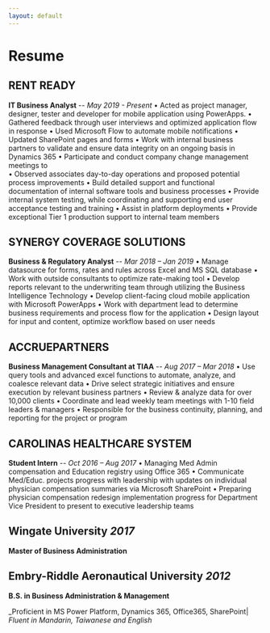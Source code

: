 ```yaml
---
layout: default
---
```

# Resume
## RENT READY
**IT Business Analyst** -- _May 2019 - Present_
• Acted as project manager, designer, tester and developer for mobile application using PowerApps.
• Gathered feedback through user interviews and optimized application flow in response
• Used Microsoft Flow to automate mobile notifications
• Updated SharePoint pages and forms
• Work with internal business partners to validate and ensure data integrity on an ongoing basis in Dynamics 365
• Participate and conduct company change management meetings to  
• Observed associates day-to-day operations and proposed potential process improvements
• Build detailed support and functional documentation of internal software tools and business processes
• Provide internal system testing, while coordinating and supporting end user acceptance testing and training
• Assist in platform deployments 
• Provide exceptional Tier 1 production support to internal team members

## SYNERGY COVERAGE SOLUTIONS 
**Business & Regulatory Analyst** -- _Mar 2018 – Jan 2019_
• Manage datasource for forms, rates and rules across Excel and MS SQL database
• Work with outside consultants to optimize rate-making tool
• Develop reports relevant to the underwriting team through utilizing the Business Intelligence Technology
• Develop client-facing cloud mobile application with Microsoft PowerApps 
• Work with department lead to determine business requirements and process flow for the application 
• Design layout for input and content, optimize workflow based on user needs

## ACCRUEPARTNERS 
**Business Management Consultant at TIAA** -- _Aug 2017 – Mar 2018_
• Use query tools and advanced excel functions to automate, analyze, and coalesce relevant data
• Drive select strategic initiatives and ensure execution by relevant business partners
• Review & analyze data for over 10,000 clients
• Coordinate and lead weekly team meetings with 1-10 field leaders & managers 
• Responsible for the business continuity, planning, and reporting for the project or program

## CAROLINAS HEALTHCARE SYSTEM                                                                 
**Student Intern** -- _Oct 2016 – Aug 2017_
• Managing Med Admin compensation and Education registry using Office 365
• Communicate Med/Educ. projects progress with leadership with updates on individual physician compensation summaries via Microsoft SharePoint
• Preparing physician compensation redesign implementation progress for Department Vice President to present to executive leadership teams

## Wingate University _2017_ 
**Master of Business Administration**
## Embry-Riddle Aeronautical University _2012_             
**B.S. in Business Administration & Management**

_Proficient in MS Power Platform, Dynamics 365, Office365, SharePoint| _Fluent in Mandarin, Taiwanese and English_ 


